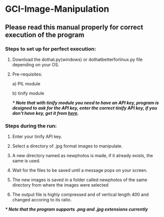# GCI-Image-Manipulation
## Please read this manual properly for correct execution of the program
### Steps to set up for perfect execution:
  1) Download the dothat.py(windows) or dothatbetterforlinux.py file depending on your OS.
  
  2) Pre-requisites:
    
      a) PIL module
    
      b) tinify module
    
      ___* Note that with tinify module you need to have an API key, program is designed to ask for the API key,
    enter the correct tinify API key, if you don't have key, get it from [here](https://tinypng.com/developers).___ 

### Steps during the run:
   1) Enter your tinify API key.
   
   2) Select a directory of .jpg format images to manipulate.
   
   3) A new directory named as newphotos is made, if it already exists, the same is used.
   
   4) Wait for the files to be saved until a message pops on your screen.
   
   5) The new images  is saved in a folder called newphotos of the same directory from where the images were selected
   
   6) The output file is highly compressed and of vertical length 400 and changed accoring to its ratio.
   
   ___* Note that the program supports .png and .jpg extensions currently___
